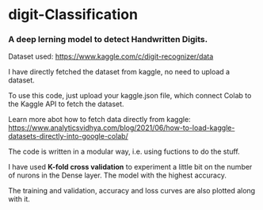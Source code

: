 # digit-Classification

### A deep lerning model to detect Handwritten Digits.
Dataset used: https://www.kaggle.com/c/digit-recognizer/data

I have directly fetched the dataset from kaggle, no need to upload a dataset.

To use this code, just upload your kaggle.json file, which connect Colab to the Kaggle API to fetch the dataset.

Learn more abot how to fetch data directly from kaggle: https://www.analyticsvidhya.com/blog/2021/06/how-to-load-kaggle-datasets-directly-into-google-colab/

The code is written in a modular way, i.e. using fuctions to do the stuff.

I have used **K-fold cross validation** to experiment a little bit on the number of nurons in the Dense layer.
The model with the highest accuracy.

The training and validation, accuracy and loss curves are also plotted along with it.
